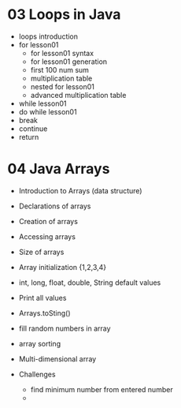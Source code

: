 # 03 Loops in Java

- loops introduction
- for lesson01
  - for lesson01 syntax
  - for lesson01 generation
  - first 100 num sum
  - multiplication table
  - nested for lesson01
  - advanced multiplication table
- while lesson01
- do while lesson01
- break
- continue
- return

# 04 Java Arrays
- Introduction to Arrays (data structure)
- Declarations of arrays
- Creation of arrays
- Accessing arrays
- Size of arrays
- Array initialization {1,2,3,4}
- int, long, float, double, String default values
- Print all values
- Arrays.toSting()
- fill random numbers in array
- array sorting
- Multi-dimensional array

- Challenges
  - find minimum number from entered number
  - 

